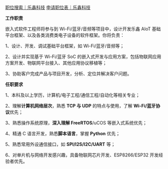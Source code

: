 [职位搜索｜乐鑫科技](https://www.espressif.com/zh-hans/join-us/job-search?field_classification_value=Campus)  [申请职位表｜乐鑫科技](https://www.espressif.com/zh-hans/join-us/job-search/job-apply/?classification=intern&emailto=campus@espressif.com&name=嵌入式软件开发实习生（应用方案方向）)

**工作职责**

嵌入式软件工程师将参与到 Wi-Fi/蓝牙/音频等项目中，设计开发乐鑫 AIoT 基础平台框架、以及各类消费类电子设备的软件框架。你将负责：

1、设计、开发、调试基础平台框架，如 Wi-Fi/蓝牙/音频等；

2、设计并实现基于 Wi-Fi/蓝牙 SoC 的嵌入式开发与应用方案，包括物联网应用方案开发、物联网平台接入、其他应用协议移植等；

3、协助客户完成产品与项目开发，分析、定位并解决客户问题。

**任职要求**

1、本科及以上学历，计算机/电子工程/通信工程/自动化等相关专业；

2、理解**计算机网络层次**，熟悉 **TCP 与 UDP** 的特点与使用，了解 **Wi-Fi/蓝牙协议**优先；

3、熟悉操作系统原理，**深入理解 FreeRTOS**/uCOS 等嵌入式系统优先；

4、精通 C 语言开发，熟悉**脚本语言**，掌握 **Python** 优先；

5、熟悉常用外设通信接口，如 **SPI/I2S/I2C/UART** 等；

6、对单片机与网络开发感兴趣，具备物联网芯片开发、ESP8266/ESP32 开发经验者优先。